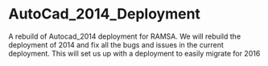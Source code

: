 # AutoCad_2014_Deployment
A rebuild of Autocad_2014 deployment for RAMSA. We will rebuild the deployment of 2014 and fix all the bugs and issues in the current deployment. This will set us up with a deployment to easily migrate for 2016
